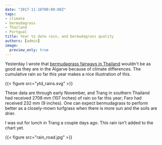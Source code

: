 ```yaml
---
date: "2017-11-16T00:00:00Z"
tags:
- climate
- bermudagrass
- Thailand
- Portgual
title: Year to date rain, and bermudagrass quality
authors: [admin]
image:
  preview_only: true
---
```


Yesterday I wrote that [bermudagrass fairways in Thailand](http://www.asianturfgrass.com/2017-11-15-turf-around-the-world/) wouldn't be as good as they are in the Algarve because of climate differences. The cumulative rain so far this year makes a nice illustration of this.

{{< figure src="ytd_rains.svg" >}}

These data are through early November, and Trang in southern Thailand had received 2708 mm (107 inches) of rain so far this year; Faro had received 232 mm (9 inches). One can expect bermudagrass to perform better as a closely-mown turfgrass when there is more sun and the soils are drier.

I was out for lunch in Trang a couple days ago. This rain isn't added to the chart yet.

{{< figure src="rain_road.jpg" >}}

